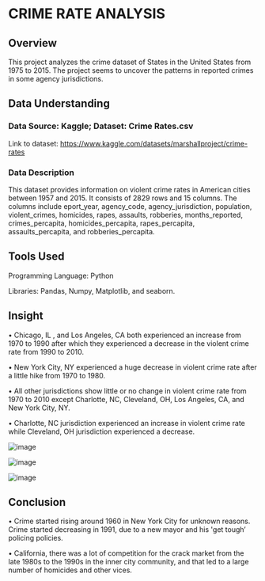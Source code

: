 # CRIME RATE ANALYSIS

## Overview

This project analyzes the crime dataset of States in the United States from 1975 to 2015. The project seems to uncover the patterns in reported crimes in some agency jurisdictions.

## Data Understanding

### Data Source: Kaggle; Dataset: Crime Rates.csv

Link to dataset: https://www.kaggle.com/datasets/marshallproject/crime-rates

### Data Description
This dataset provides information on violent crime rates in American cities between 1957 and 2015. It consists of 2829 rows and 15 columns. The columns include eport_year, agency_code, agency_jurisdiction, population, violent_crimes, homicides, rapes, assaults, robberies, months_reported, crimes_percapita, homicides_percapita, rapes_percapita, assaults_percapita, and robberies_percapita.

## Tools Used

Programming Language: Python

Libraries: Pandas, Numpy, Matplotlib, and seaborn.

## Insight
•	Chicago, IL , and Los Angeles, CA both experienced an increase from 1970 to 1990 after which they experienced a decrease in the violent crime rate from 1990 to 2010.

•	New York City, NY experienced a huge decrease in violent crime rate after a little hike from 1970 to 1980.

•	All other jurisdictions show little or no change in violent crime rate from 1970 to 2010 except Charlotte, NC, Cleveland, OH, Los Angeles, CA, and New York City, NY.

•	Charlotte, NC jurisdiction experienced an increase in violent crime rate while Cleveland, OH jurisdiction experienced a decrease.

![image](https://github.com/Dherneyboy/Crime-Rate-Analysis/assets/148950017/b844863f-b7a3-4712-a708-34d4e59370c7)

![image](https://github.com/Dherneyboy/Crime-Rate-Analysis/assets/148950017/f399d58b-6f53-4aed-9ba0-75c481b83c14)

![image](https://github.com/Dherneyboy/Crime-Rate-Analysis/assets/148950017/357a3f4b-24d4-4072-98da-a49c9919ac00)




 
## Conclusion
•	Crime started rising around 1960 in New York City for unknown reasons. Crime started decreasing in 1991, due to a new mayor and his 'get tough’ policing policies.

•	California, there was a lot of competition for the crack market from the late 1980s to the 1990s in the inner city community, and that led to a large number of homicides and other vices.

